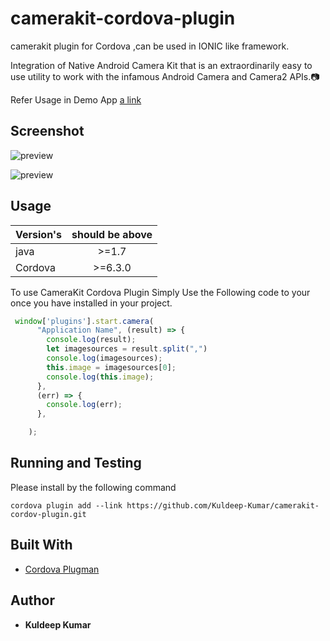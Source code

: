 # camerakit-cordova-plugin
camerakit plugin for Cordova ,can be used in IONIC like framework.

Integration of Native Android Camera Kit that is an extraordinarily easy to use utility to work with the infamous Android Camera and Camera2 APIs.📷

Refer Usage in Demo App
[a link](https://github.com/Kuldeep-Kumar/ionic-android-camerakit)

## Screenshot

![preview](https://raw.githubusercontent.com/Kuldeep-Kumar-Sharma/camerakit-cordova-plugin/master/screenshots/short_page.png)

![preview](https://raw.githubusercontent.com/Kuldeep-Kumar-Sharma/camerakit-cordova-plugin/master/screenshots/preview_page.png)


## Usage

| Version's        | should be above |
| ------------- |:-------------:|
| java     | >=1.7 |
| Cordova      | >=6.3.0      |

To use CameraKit Cordova Plugin Simply Use the Following code to your once you have installed in your project.

```typescript
 window['plugins'].start.camera(
      "Application Name", (result) => {
        console.log(result);
        let imagesources = result.split(",")
        console.log(imagesources);
        this.image = imagesources[0];
        console.log(this.image);
      },
      (err) => {
        console.log(err);
      },

    );
```

## Running and Testing

Please install by the following command

```
cordova plugin add --link https://github.com/Kuldeep-Kumar/camerakit-cordov-plugin.git
```


## Built With

*  [Cordova Plugman](https://cordova.apache.org/docs/en/latest/guide/hybrid/plugins/)



## Author

*  **Kuldeep Kumar**
